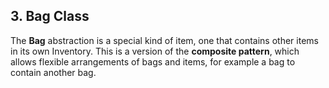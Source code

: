 
## 3. Bag Class
The **Bag** abstraction is a special kind of item, one that contains other items in its own Inventory. This is a version of the **composite pattern**, which allows flexible arrangements of bags and 
items, for example a bag to contain another bag.

